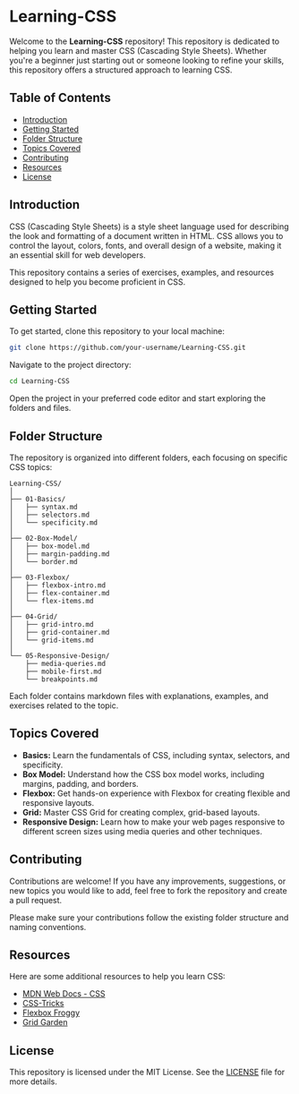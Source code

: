 


# Learning-CSS

Welcome to the **Learning-CSS** repository! This repository is dedicated to helping you learn and master CSS (Cascading Style Sheets). Whether you're a beginner just starting out or someone looking to refine your skills, this repository offers a structured approach to learning CSS.

## Table of Contents

- [Introduction](#introduction)
- [Getting Started](#getting-started)
- [Folder Structure](#folder-structure)
- [Topics Covered](#topics-covered)
- [Contributing](#contributing)
- [Resources](#resources)
- [License](#license)

## Introduction

CSS (Cascading Style Sheets) is a style sheet language used for describing the look and formatting of a document written in HTML. CSS allows you to control the layout, colors, fonts, and overall design of a website, making it an essential skill for web developers.

This repository contains a series of exercises, examples, and resources designed to help you become proficient in CSS.

## Getting Started

To get started, clone this repository to your local machine:

```bash
git clone https://github.com/your-username/Learning-CSS.git
```

Navigate to the project directory:

```bash
cd Learning-CSS
```

Open the project in your preferred code editor and start exploring the folders and files.

## Folder Structure

The repository is organized into different folders, each focusing on specific CSS topics:

```
Learning-CSS/
│
├── 01-Basics/
│   ├── syntax.md
│   ├── selectors.md
│   └── specificity.md
│
├── 02-Box-Model/
│   ├── box-model.md
│   ├── margin-padding.md
│   └── border.md
│
├── 03-Flexbox/
│   ├── flexbox-intro.md
│   ├── flex-container.md
│   └── flex-items.md
│
├── 04-Grid/
│   ├── grid-intro.md
│   ├── grid-container.md
│   └── grid-items.md
│
└── 05-Responsive-Design/
    ├── media-queries.md
    ├── mobile-first.md
    └── breakpoints.md
```

Each folder contains markdown files with explanations, examples, and exercises related to the topic.

## Topics Covered

- **Basics:** Learn the fundamentals of CSS, including syntax, selectors, and specificity.
- **Box Model:** Understand how the CSS box model works, including margins, padding, and borders.
- **Flexbox:** Get hands-on experience with Flexbox for creating flexible and responsive layouts.
- **Grid:** Master CSS Grid for creating complex, grid-based layouts.
- **Responsive Design:** Learn how to make your web pages responsive to different screen sizes using media queries and other techniques.

## Contributing

Contributions are welcome! If you have any improvements, suggestions, or new topics you would like to add, feel free to fork the repository and create a pull request.

Please make sure your contributions follow the existing folder structure and naming conventions.

## Resources

Here are some additional resources to help you learn CSS:

- [MDN Web Docs - CSS](https://developer.mozilla.org/en-US/docs/Web/CSS)
- [CSS-Tricks](https://css-tricks.com/)
- [Flexbox Froggy](https://flexboxfroggy.com/)
- [Grid Garden](https://cssgridgarden.com/)

## License

This repository is licensed under the MIT License. See the [LICENSE](LICENSE) file for more details.
```


